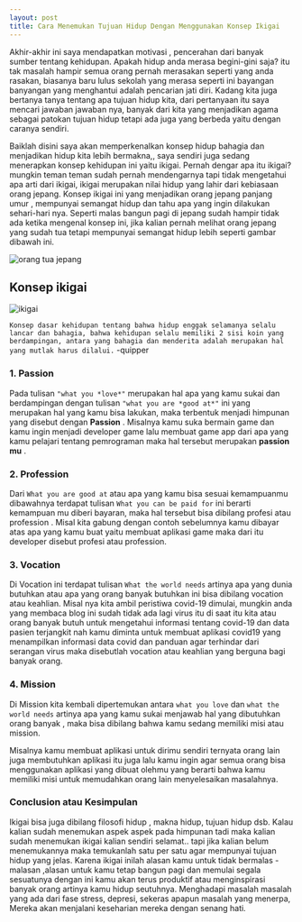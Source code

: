 ```yaml
---
layout: post
title: Cara Menemukan Tujuan Hidup Dengan Menggunakan Konsep Ikigai
---
```


Akhir-akhir ini saya mendapatkan motivasi , pencerahan dari banyak sumber tentang kehidupan. Apakah hidup anda merasa begini-gini saja? itu tak masalah hampir semua orang pernah merasakan seperti yang anda rasakan, biasanya baru lulus sekolah yang merasa seperti ini bayangan banyangan yang menghantui adalah pencarian jati diri. Kadang kita juga bertanya tanya tentang apa tujuan hidup kita, dari pertanyaan itu saya mencari jawaban jawaban nya, banyak dari kita yang menjadikan agama sebagai patokan tujuan hidup tetapi ada juga yang berbeda yaitu dengan caranya sendiri.

Baiklah disini saya akan memperkenalkan konsep hidup bahagia dan menjadikan hidup kita lebih bermakna,, saya sendiri juga sedang menerapkan konsep kehidupan ini yaitu ikigai. Pernah dengar apa itu ikigai? mungkin teman teman sudah pernah mendengarnya tapi tidak mengetahui apa arti dari ikigai, ikigai merupakan nilai hidup yang lahir dari kebiasaan orang jepang. Konsep ikigai ini yang menjadikan orang jepang panjang umur , mempunyai semangat hidup dan tahu apa yang ingin dilakukan sehari-hari nya. Seperti malas bangun pagi di jepang sudah hampir tidak ada ketika mengenal konsep ini, jika kalian pernah melihat orang jepang yang sudah tua tetapi mempunyai semangat hidup lebih seperti gambar dibawah ini.

![orang tua jepang](https://upload.wikimedia.org/wikipedia/commons/6/64/Zhuang_Zedong_%281436472690%29.jpg)

## Konsep ikigai

![ikigai](https://i0.wp.com/quipperhome.wpcomstaging.com/wp-content/uploads/2019/09/ikigai-konsep.png?w=537&ssl=1)

`Konsep dasar kehidupan tentang bahwa hidup enggak selamanya selalu lancar dan bahagia, bahwa kehidupan selalu memiliki 2 sisi koin yang berdampingan, antara yang bahagia dan menderita adalah merupakan hal yang mutlak harus dilalui.` -quipper 

### 1. Passion
Pada tulisan `"what you *love*"` merupakan hal apa yang kamu sukai dan berdampingan dengan tulisan `"what you are *good at*"` ini yang merupakan hal yang kamu bisa lakukan, maka terbentuk menjadi himpunan yang disebut dengan __Passion__ . Misalnya kamu suka bermain game dan kamu ingin menjadi developer game lalu membuat game app dari apa yang kamu pelajari tentang pemrograman maka hal tersebut merupakan __passion mu__ .

### 2. Profession
Dari `What you are good at` atau apa yang kamu bisa sesuai kemampuanmu dibawahnya terdapat tulisan `What you can be paid for` ini berarti kemampuan mu diberi bayaran, maka hal tersebut bisa dibilang profesi atau profession . Misal kita gabung dengan contoh sebelumnya kamu dibayar atas apa yang kamu buat yaitu membuat aplikasi game maka dari itu developer disebut profesi atau profession.

### 3. Vocation
Di Vocation ini terdapat tulisan `What the world needs` artinya apa yang dunia butuhkan atau apa yang orang banyak butuhkan ini bisa dibilang vocation atau keahlian. Misal nya kita ambil peristiwa covid-19 dimulai, mungkin anda yang membaca blog ini sudah tidak ada lagi virus itu di saat itu kita atau orang banyak butuh untuk mengetahui informasi tentang covid-19 dan data pasien terjangkit nah kamu diminta untuk membuat aplikasi covid19 yang menampilkan informasi data covid dan panduan agar terhindar dari serangan virus maka disebutlah vocation atau keahlian yang berguna bagi banyak orang.


### 4. Mission

Di Mission kita kembali dipertemukan antara `what you love` dan `what the world needs` artinya apa yang kamu sukai menjawab hal yang dibutuhkan orang banyak , maka bisa dibilang bahwa kamu sedang memiliki misi atau mission.

Misalnya kamu membuat aplikasi untuk dirimu sendiri ternyata orang lain juga membutuhkan aplikasi itu juga lalu kamu ingin agar semua orang bisa menggunakan aplikasi yang dibuat olehmu yang berarti bahwa kamu memiliki misi untuk memudahkan orang lain menyelesaikan masalahnya.

### Conclusion atau Kesimpulan

Ikigai bisa juga dibilang filosofi hidup , makna hidup, tujuan hidup dsb. Kalau kalian sudah menemukan aspek aspek pada himpunan tadi maka kalian sudah menemukan ikigai kalian sendiri selamat.. tapi jika kalian belum menemukannya maka temukanlah satu per satu agar mempunyai tujuan hidup yang jelas. Karena ikigai inilah alasan kamu untuk tidak bermalas - malasan ,alasan untuk kamu tetap bangun pagi dan memulai segala sesuatunya dengan ini kamu akan terus produktif atau menginspirasi banyak orang artinya kamu hidup seutuhnya. Menghadapi masalah masalah yang ada dari fase stress, depresi, sekeras apapun masalah yang menerpa, Mereka akan menjalani keseharian mereka dengan senang hati.



